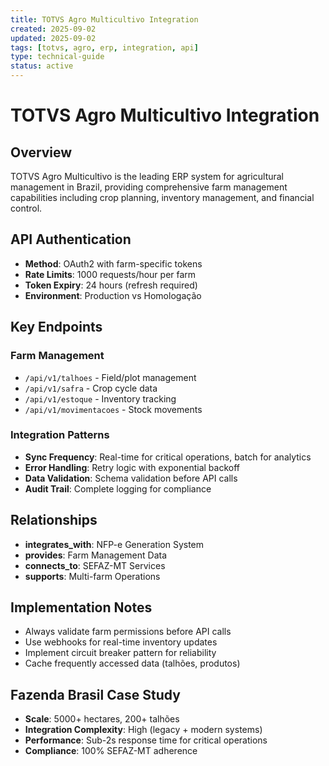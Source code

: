 ```yaml
---
title: TOTVS Agro Multicultivo Integration
created: 2025-09-02
updated: 2025-09-02
tags: [totvs, agro, erp, integration, api]
type: technical-guide
status: active
---
```


# TOTVS Agro Multicultivo Integration

## Overview
TOTVS Agro Multicultivo is the leading ERP system for agricultural management in Brazil, providing comprehensive farm management capabilities including crop planning, inventory management, and financial control.

## API Authentication
- **Method**: OAuth2 with farm-specific tokens
- **Rate Limits**: 1000 requests/hour per farm
- **Token Expiry**: 24 hours (refresh required)
- **Environment**: Production vs Homologação

## Key Endpoints
### Farm Management
- `/api/v1/talhoes` - Field/plot management
- `/api/v1/safra` - Crop cycle data
- `/api/v1/estoque` - Inventory tracking
- `/api/v1/movimentacoes` - Stock movements

### Integration Patterns
- **Sync Frequency**: Real-time for critical operations, batch for analytics
- **Error Handling**: Retry logic with exponential backoff
- **Data Validation**: Schema validation before API calls
- **Audit Trail**: Complete logging for compliance

## Relationships
- **integrates_with**: NFP-e Generation System
- **provides**: Farm Management Data
- **connects_to**: SEFAZ-MT Services
- **supports**: Multi-farm Operations

## Implementation Notes
- Always validate farm permissions before API calls
- Use webhooks for real-time inventory updates
- Implement circuit breaker pattern for reliability
- Cache frequently accessed data (talhões, produtos)

## Fazenda Brasil Case Study
- **Scale**: 5000+ hectares, 200+ talhões
- **Integration Complexity**: High (legacy + modern systems)
- **Performance**: Sub-2s response time for critical operations
- **Compliance**: 100% SEFAZ-MT adherence